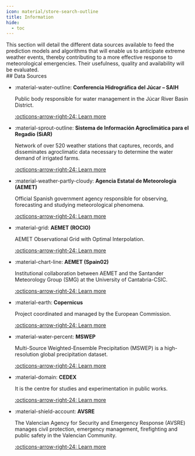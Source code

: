 ```yaml
---
icon: material/store-search-outline
title: Information
hide:
  - toc
---
```


<script>
    // Hide sidebar. This script is only executed in the data sources page.
    document.addEventListener('DOMContentLoaded', function () {
        const sidebar = document.querySelector('.md-sidebar--secondary');
        if (document.querySelector('.catalog-header') && sidebar) {
            sidebar.style.display = 'none';
            sidebar.style.width = '0';
            sidebar.style.padding = '0';
            sidebar.style.margin = '0';
        }
    });
</script>


<div class="catalog-header" markdown>
<div markdown>
This section will detail the different data sources available to feed the prediction models and algorithms that will enable us to anticipate extreme weather events, thereby contributing to a more effective response to meteorological emergencies. Their usefulness, quality and availability will be evaluated.
</div>
</div>
## Data Sources

<div class="grid cards cols-3" markdown>

- :material-water-outline: **Conferencia Hidrográfica del Júcar – SAIH**

    Public body responsible for water management in the Júcar River Basin District.

    [:octicons-arrow-right-24: Learn more](./metadata_datasources/saih_datasource.md)

- :material-sprout-outline: **Sistema de Información Agroclimática para el Regadío (SiAR)**

    Network of over 520 weather stations that captures, records, and disseminates agroclimatic data necessary to determine the water demand of irrigated farms.

    [:octicons-arrow-right-24: Learn more](./metadata_datasources/siar_datasource.md)

- :material-weather-partly-cloudy: **Agencia Estatal de Meteorología (AEMET)**

    Official Spanish government agency responsible for observing, forecasting and studying meteorological phenomena.  

    [:octicons-arrow-right-24: Learn more](./metadata_datasources/aemet_datasource.md)

- :material-grid: **AEMET (ROCIO)**

    AEMET Observational Grid with Optimal Interpolation. 

    [:octicons-arrow-right-24: Learn more](./metadata_datasources/aemet_rocio_datasource.md)

- :material-chart-line: **AEMET (Spain02)**

    Institutional collaboration between AEMET and the Santander Meteorology Group (SMG) at the University of Cantabria-CSIC.  

    [:octicons-arrow-right-24: Learn more](./metadata_datasources/aemet_spain_datasource.md)

- :material-earth: **Copernicus**

    Project coordinated and managed by the European Commission.

    [:octicons-arrow-right-24: Learn more](./metadata_datasources/copernicus_datasource.md)

- :material-water-percent: **MSWEP**

    Multi-Source Weighted-Ensemble Precipitation (MSWEP) is a high-resolution global precipitation dataset.  

    [:octicons-arrow-right-24: Learn more](./metadata_datasources/mswep_datasource.md)

- :material-domain: **CEDEX**

    It is the centre for studies and experimentation in public works.

    [:octicons-arrow-right-24: Learn more](./metadata_datasources/cedex_datasource.md)

- :material-shield-account: **AVSRE**

    The Valencian Agency for Security and Emergency Response (AVSRE) manages civil protection, emergency management, firefighting and public safety in the Valencian Community.
    
    [:octicons-arrow-right-24: Learn more](./metadata_datasources/avsre_datasource.md)

</div>
